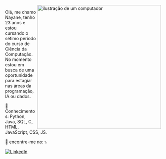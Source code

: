 <img src="https://raw.githubusercontent.com/MicaelliMedeiros/micaellimedeiros/master/image/computer-illustration.png" alt="ilustração de um computador" min-width="400px" max-width="400px" width="400px" align="right">

<p align="left"> 
  Olá, me chamo Nayane, tenho 23 anos e estou cursando o sétimo periodo do curso de Ciência da Computação.<br>
  No momento estou em busca de uma oportunidade para estagiar nas áreas da programação, IA ou dados.
</p>

<p align="left">
  🦄 Conhecimentos: Python, Java, SQL, C, HTML, JavaScript, CSS, JS.
</p>

<p align="left">
  💌 encontre-me no: ⤵️
</p>

<p align="left">
  <a href="#" title="LinkedIn">
  <img src="https://img.shields.io/badge/-Linkedin-0e76a8?style=flat-square&logo=Linkedin&logoColor=white&link=https://www.linkedin.com/in/nayanemazaro/)https://www.linkedin.com/in/nayanemazaro/" alt="LinkedIn"/></a>
</p>

